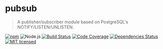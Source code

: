 # pubsub
> A publisher/subscriber module based on PostgreSQL's NOTIFY/LISTEN/UNLISTEN.

[![npm](https://img.shields.io/npm/v/@panthera/pubsub.svg?style=flat-square)](https://www.npmjs.com/package/@panthera/pubsub)
![Node.js](https://img.shields.io/badge/node.js-%3E=_8.2.1-blue.svg?style=flat-square)
[![Build Status](https://img.shields.io/travis/com/pantherajs/pubsub/master.svg?style=flat-square)](https://travis-ci.com/pantherajs/pubsub)
[![Code Coverage](https://img.shields.io/codeclimate/coverage/pantherajs/pubsub.svg?style=flat-square)](https://codeclimate.com/github/pantherajs/pubsub)
[![Dependencies Status](https://david-dm.org/pantherajs/pubsub/status.svg?style=flat-square)](https://david-dm.org/pantherajs/pubsub)
[![MIT licensed](https://img.shields.io/badge/license-MIT-blue.svg?style=flat-square)](https://github.com/pantherajs/pubsub/blob/master/LICENSE)
